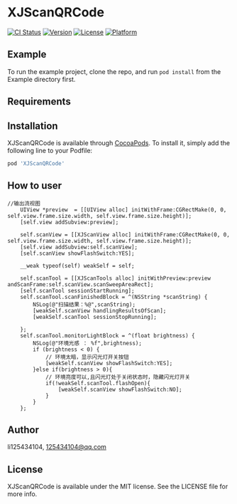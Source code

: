 # XJScanQRCode

[![CI Status](https://img.shields.io/travis/li125434104/XJScanQRCode.svg?style=flat)](https://travis-ci.org/li125434104/XJScanQRCode)
[![Version](https://img.shields.io/cocoapods/v/XJScanQRCode.svg?style=flat)](https://cocoapods.org/pods/XJScanQRCode)
[![License](https://img.shields.io/cocoapods/l/XJScanQRCode.svg?style=flat)](https://cocoapods.org/pods/XJScanQRCode)
[![Platform](https://img.shields.io/cocoapods/p/XJScanQRCode.svg?style=flat)](https://cocoapods.org/pods/XJScanQRCode)

## Example

To run the example project, clone the repo, and run `pod install` from the Example directory first.

## Requirements

## Installation

XJScanQRCode is available through [CocoaPods](https://cocoapods.org). To install
it, simply add the following line to your Podfile:

```ruby
pod 'XJScanQRCode'
```
## How to user
```
//输出流视图
    UIView *preview  = [[UIView alloc] initWithFrame:CGRectMake(0, 0, self.view.frame.size.width, self.view.frame.size.height)];
    [self.view addSubview:preview];
    
    self.scanView = [[XJScanView alloc] initWithFrame:CGRectMake(0, 0, self.view.frame.size.width, self.view.frame.size.height)];
    [self.view addSubview:self.scanView];
    [self.scanView showFlashSwitch:YES];
    
    __weak typeof(self) weakSelf = self;
    
    self.scanTool = [[XJScanTools alloc] initWithPreview:preview andScanFrame:self.scanView.scanSweepAreaRect];
    [self.scanTool sessionStartRunning];
    self.scanTool.scanFinishedBlock = ^(NSString *scanString) {
        NSLog(@"扫描结果：%@",scanString);
        [weakSelf.scanView handlingResultsOfScan];
        [weakSelf.scanTool sessionStopRunning];
        
    };
    self.scanTool.monitorLightBlock = ^(float brightness) {
        NSLog(@"环境光感 ： %f",brightness);
        if (brightness < 0) {
            // 环境太暗，显示闪光灯开关按钮
            [weakSelf.scanView showFlashSwitch:YES];
        }else if(brightness > 0){
            // 环境亮度可以,且闪光灯处于关闭状态时，隐藏闪光灯开关
            if(!weakSelf.scanTool.flashOpen){
                [weakSelf.scanView showFlashSwitch:NO];
            }
        }
    };
```


## Author

li125434104, 125434104@qq.com

## License

XJScanQRCode is available under the MIT license. See the LICENSE file for more info.
